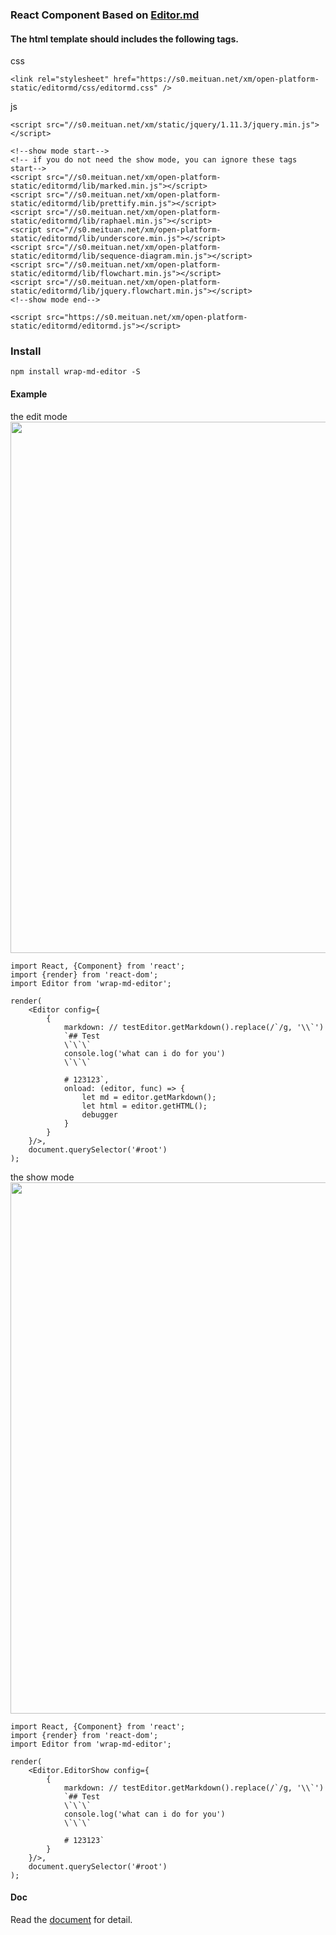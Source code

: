 ### React Component Based on [Editor.md](https://github.com/pandao/editor.md)

#### The html template should includes the following tags.

css
```
<link rel="stylesheet" href="https://s0.meituan.net/xm/open-platform-static/editormd/css/editormd.css" />
```
js
```
<script src="//s0.meituan.net/xm/static/jquery/1.11.3/jquery.min.js"></script>

<!--show mode start-->
<!-- if you do not need the show mode, you can ignore these tags start-->
<script src="//s0.meituan.net/xm/open-platform-static/editormd/lib/marked.min.js"></script>
<script src="//s0.meituan.net/xm/open-platform-static/editormd/lib/prettify.min.js"></script>
<script src="//s0.meituan.net/xm/open-platform-static/editormd/lib/raphael.min.js"></script>
<script src="//s0.meituan.net/xm/open-platform-static/editormd/lib/underscore.min.js"></script>
<script src="//s0.meituan.net/xm/open-platform-static/editormd/lib/sequence-diagram.min.js"></script>
<script src="//s0.meituan.net/xm/open-platform-static/editormd/lib/flowchart.min.js"></script>
<script src="//s0.meituan.net/xm/open-platform-static/editormd/lib/jquery.flowchart.min.js"></script>
<!--show mode end-->

<script src="https://s0.meituan.net/xm/open-platform-static/editormd/editormd.js"></script>
```

### Install
```
npm install wrap-md-editor -S
```

#### Example

the edit mode
<img src="http://7ximbf.com1.z0.glb.clouddn.com/FpaB-GQqpGZe2FMgq7kYTd1kv0By" width="850px"/>
```
import React, {Component} from 'react';
import {render} from 'react-dom';
import Editor from 'wrap-md-editor';

render(
    <Editor config={
        {
            markdown: // testEditor.getMarkdown().replace(/`/g, '\\`')
            `## Test
            \`\`\`
            console.log('what can i do for you')
            \`\`\`
            
            # 123123`,
            onload: (editor, func) => {
                let md = editor.getMarkdown();
                let html = editor.getHTML();
                debugger
            }
        }
    }/>,
    document.querySelector('#root')
);
```
the show mode
<img src="http://7ximbf.com1.z0.glb.clouddn.com/FqaUzavIAfRaoEH_JubArv6fCn3I" width="850px"/>
```
import React, {Component} from 'react';
import {render} from 'react-dom';
import Editor from 'wrap-md-editor';

render(
    <Editor.EditorShow config={
        {
            markdown: // testEditor.getMarkdown().replace(/`/g, '\\`')
            `## Test
            \`\`\`
            console.log('what can i do for you')
            \`\`\`
            
            # 123123`
        }
    }/>,
    document.querySelector('#root')
);
```
#### Doc
Read the [document](https://pandao.github.io/editor.md/examples/full.html) for detail.